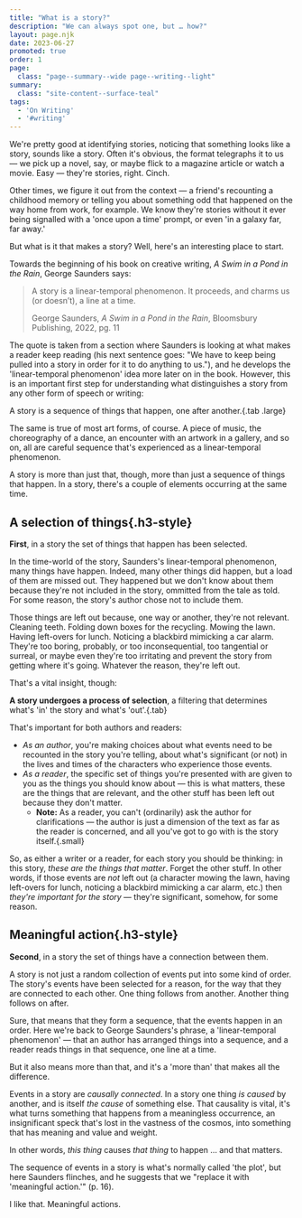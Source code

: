 ```yaml
---
title: "What is a story?"
description: "We can always spot one, but … how?"
layout: page.njk
date: 2023-06-27
promoted: true
order: 1
page:
  class: "page--summary--wide page--writing--light"
summary:
  class: "site-content--surface-teal"
tags:
  - 'On Writing'
  - '#writing'
---
```


We're pretty good at identifying stories, noticing that something looks like a story, sounds like a story. Often it's obvious, the format telegraphs it to us — we pick up a novel, say, or maybe flick to a magazine article or watch a movie. Easy — they're stories, right. Cinch.

Other times, we figure it out from the context — a friend's recounting a childhood memory or telling you about something odd that happened on the way home from work, for example. We know they're stories without it ever being signalled with a 'once upon a time' prompt, or even 'in a galaxy far, far away.'

But what is it that makes a story? Well, here's an interesting place to start.

Towards the beginning of his book on creative writing, *A Swim in a Pond in the Rain*, George Saunders says:

> A story is a linear-temporal phenomenon. It proceeds, and charms us (or doesn’t), a line at a time.
>
> <span class="small">George Saunders, *A Swim in a Pond in the Rain*, Bloomsbury Publishing, 2022, pg. 11</span>

The quote is taken from a section where Saunders is looking at what makes a reader keep reading (his next sentence goes: "We have to keep being pulled into a story in order for it to do anything to us."), and he develops the 'linear-temporal phenomenon' idea more later on in the book. However, this is an important first step for understanding what distinguishes a story from any other form of speech or writing:

A story is a sequence of things that happen, one after another.{.tab .large}

The same is true of most art forms, of course. A piece of music, the choreography of a dance, an encounter with an artwork in a gallery, and so on, all are careful sequence that's experienced as a linear-temporal phenomenon.

A story is more than just that, though, more than just a sequence of things that happen. In a story, there's a couple of elements occurring at the same time.

## A selection of things{.h3-style}

**First**, in a story the set of things that happen has been selected.

In the time-world of the story, Saunders's linear-temporal phenomenon, many things have happen. Indeed, many other things did happen, but a load of them are missed out. They happened but we don't know about them because they're not included in the story, ommitted from the tale as told. For some reason, the story's author chose not to include them.

Those things are left out because, one way or another, they're not relevant. Cleaning teeth. Folding down boxes for the recycling. Mowing the lawn. Having left-overs for lunch. Noticing a blackbird mimicking a car alarm. They're too boring, probably, or too inconsequential, too tangential or surreal, or maybe even they're too irritating and prevent the story from getting where it's going. Whatever the reason, they're left out.

That's a vital insight, though:

**A story undergoes a process of selection**, a filtering that determines what's 'in' the story and what's 'out'.{.tab}

That's important for both authors and readers:

- *As an author*, you're making choices about what events need to be recounted in the story you're telling, about what's significant (or not) in the lives and times of the characters who experience those events.
- *As a reader*, the specific set of things you're presented with are given to you as the things you should know about — this is what matters, these are the things that are relevant, and the other stuff has been left out because they don't matter.
  - **Note:** As a reader, you can't (ordinarily) ask the author for clarifications — the author is just a dimension of the text as far as the reader is concerned, and all you've got to go with is the story itself.{.small}

So, as either a writer or a reader, for each story you should be thinking: in this story, *these are the things that matter*. Forget the other stuff. In other words, if those events are *not* left out (a character mowing the lawn, having left-overs for lunch, noticing a blackbird mimicking a car alarm, etc.) then *they're important for the story* — they're significant, somehow, for some reason.

## Meaningful action{.h3-style}

**Second**, in a story the set of things have a connection between them.

A story is not just a random collection of events put into some kind of order. The story's events have been selected for a reason, for the way that they are connected to each other. One thing follows from another. Another thing follows on after.

Sure, that means that they form a sequence, that the events happen in an order. Here we're back to George Saunders's phrase, a 'linear-temporal phenomenon' — that an author has arranged things into a sequence, and a reader reads things in that sequence, one line at a time.

But it also means more than that, and it's a 'more than' that makes all the difference.

Events in a story are *causally connected*. In a story one thing *is caused* by another, and is itself *the cause* of something else. That causality is vital, it's what turns something that happens from a meaningless occurrence, an insignificant speck that's lost in the vastness of the cosmos, into something that has meaning and value and weight.

In other words, *this thing* causes *that thing* to happen … and that matters.

The sequence of events in a story is what's normally called 'the plot', but here Saunders flinches, and he suggests that we "replace it with 'meaningful action.'" (p. 16).

I like that. Meaningful actions.
